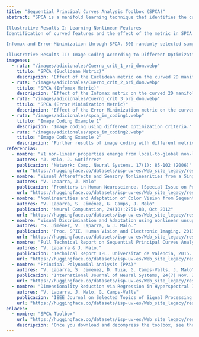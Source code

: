 ```yaml
---
title: "Sequential Principal Curves Analysis Toolbox (SPCA)"
abstract: "SPCA is a manifold learning technique that identifies the curvilinear coordinates of a data set. It defines an invertible transform that can be tuned for NonLinear ICA (infomax) or optimal Vector Quantization (error minimization), and can be used in Dimensionality Reduction, Domain Adaptation, and Classification problems. The explicit form of the identified features (and associated nonlinear 'filters') makes it useful to model sensors in theoretical neuroscience.

Illustrative Results I: Learning Nonlinear Features
Identification of curved features and the effect of the metric in SPCA in a curved 2D manifold. Note the different marginal PDFs in the direction perpendicular to the principal curve: Laplacian and Uniform PDFs of increasing variance.

Infomax and Error Minimization through SPCA. 500 randomly selected samples of the sets were transformed using SPCA with different metrics. Results are analyzed in terms of independence (Mutual Information) and reconstruction error (RMSE).

Illustrative Results II: Image Coding According to Different Optimization Criteria."
imagenes:
  - ruta: "/images/adicionales/Cuerno_crit_1_ori_dom.webp"
    titulo: "SPCA (Euclidean Metric)"
    descripcion: "Effect of the Euclidean metric on the curved 2D manifold."
  - ruta: "/images/adicionales/Cuerno_crit_2_ori_dom.webp"
    titulo: "SPCA (Infomax Metric)"
    descripcion: "Effect of the Infomax metric on the curved 2D manifold."
  - ruta: "/images/adicionales/Cuerno_crit_3_ori_dom.webp"
    titulo: "SPCA (Error Minimization Metric)"
    descripcion: "Effect of the Error Minimization metric on the curved 2D manifold."
  - ruta: "/images/adicionales/spca_im_coding1.webp"
    titulo: "Image Coding Example 1"
    descripcion: "Image coding using different optimization criteria."
  - ruta: "/images/adicionales/spca_im_coding2.webp"
    titulo: "Image Coding Example 2"
    descripcion: "Further results of image coding with different metrics."
referencias:
  - nombre: "V1 non-linear properties emerge from local-to-global non-linear ICA"
    autores: "J. Malo, J. Gutiérrez"
    publicacion: "Network: Comp. Neural Systems. 17(1): 85-102 (2006)"
    url: "https://huggingface.co/datasets/isp-uv-es/Web_site_legacy/resolve/main/code/soft_feature/V1_from_non_linear_ICA.pdf"
  - nombre: "Visual Aftereffects and Sensory Nonlinearities from a Single Statistical Framework"
    autores: "V. Laparra, J. Malo"
    publicacion: "Frontiers in Human Neuroscience. [Special Issue on Perceptual Illusions](http://journal.frontiersin.org/researchtopic/the-future-of-perceptual-illusions-from-phenomenology-to-neuroscience-2381) 2015. [A guide to the full supplementary material (description of the code, data, experiments and results)](https://ipl-uv.github.io/old_pages/data/after_effects/index.html)."
    url: "https://huggingface.co/datasets/isp-uv-es/Web_site_legacy/resolve/main/code/soft_feature/frontiers_laparra_malo_Accepted_15.pdf"
  - nombre: "Nonlinearities and Adaptation of Color Vision from Sequential Principal Curves Analysis"
    autores: "V. Laparra, S. Jiménez, G. Camps, J. Malo"
    publicacion: "Neural Computation, 24(10):2751-88, Oct 2012"
    url: "https://huggingface.co/datasets/isp-uv-es/Web_site_legacy/resolve/main/code/soft_feature/Neco_accepted_2012.pdf"
  - nombre: "Visual Discrimination and Adaptation using nonlinear unsupervised learning"
    autores: "S. Jiménez, V. Laparra, & J. Malo."
    publicacion: "Proc. SPIE. Human Vision and Electronic Imaging. 2013"
    url: "https://huggingface.co/datasets/isp-uv-es/Web_site_legacy/resolve/main/code/soft_feature/HVEI_paper_8651_56.pdf"
  - nombre: "Full Technical Report on Sequential Principal Curves Analysis"
    autores: "V. Laparra & J. Malo."
    publicacion: "Technical Report IPL. Universitat de Valencia, 2015. [A guide to the supplementary material (2012 version)](https://huggingface.co/datasets/isp-uv-es/Web_site_legacy/resolve/main/code/soft_feature/SPCA_data_and_results.pdf)."
    url: "https://huggingface.co/datasets/isp-uv-es/Web_site_legacy/resolve/main/code/soft_feature/IPL_TR_PCs.pdf"
  - nombre: "Principal Polynomial Analysis (PPA)"
    autores: "V. Laparra, S. Jimenez, D. Tuia, G. Camps-Valls, J. Malo"
    publicacion: "International Journal of Neural Systems, 24(7) Nov. 2014. [PPA](../../ppa/content)."
    url: "https://huggingface.co/datasets/isp-uv-es/Web_site_legacy/resolve/main/code/soft_feature/IJNS_Laparra14_accepted_v5.pdf"
  - nombre: "Dimensionality Reduction via Regression in Hyperspectral Imagery"
    autores: "V. Laparra, J. Malo, G. Camps-Valls"
    publicacion: "IEEE Journal on Selected Topics of Signal Processing. Vol. 9, Num. 9, September 2015"
    url: "https://huggingface.co/datasets/isp-uv-es/Web_site_legacy/resolve/main/code/soft_feature/drr_jstsp2014_final.pdf"
enlaces:
  - nombre: "SPCA Toolbox"
    url: "https://huggingface.co/datasets/isp-uv-es/Web_site_legacy/resolve/main/code/soft_feature/SPCA_toolbox.zip"
    descripcion: "Once you download and decompress the toolbox, see the readme file 'demo_SPCA_toy_example_2D_manifold.m'."
---
```


